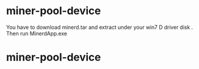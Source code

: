# miner-pool-device
You have to download minerd.tar and extract under your win7 D driver disk . Then run MinerdApp.exe
# miner-pool-device
